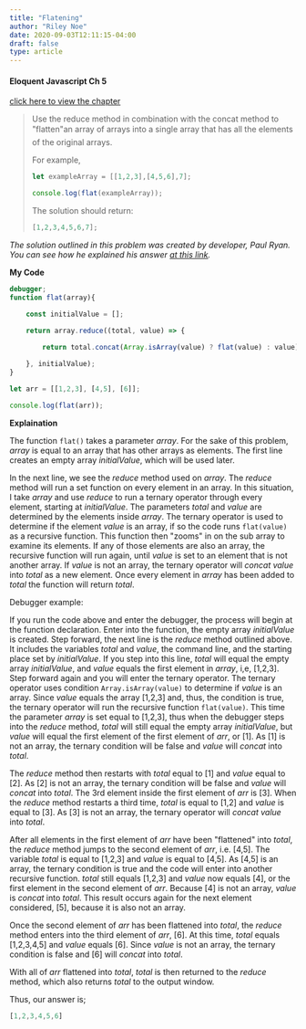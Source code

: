 ```yaml
---
title: "Flatening"
author: "Riley Noe"
date: 2020-09-03T12:11:15-04:00
draft: false
type: article
---
```


<h4> Eloquent Javascript Ch 5</h4>

[click here to view the chapter](https://eloquentjavascript.net/05_higher_order.html/) 

<blockquote>

 Use the reduce method in combination with the concat method to "flatten"an array 
 of arrays into a single array that has all the elements of the original arrays.

For example,

```javascript
let exampleArray = [[1,2,3],[4,5,6],7];

console.log(flat(exampleArray));

```

The solution should return:

```javascript
[1,2,3,4,5,6,7];
```

</blockquote>

*The solution outlined in this problem was created by developer, Paul Ryan. You can see how he explained his answer [at this link](https://alligator.io/js/finally-understand-reduce/).*


<!--more-->

**My Code**

```javascript
debugger;
function flat(array){

    const initialValue = [];

    return array.reduce((total, value) => {
            
        return total.concat(Array.isArray(value) ? flat(value) : value);

    }, initialValue);
}

let arr = [[1,2,3], [4,5], [6]];

console.log(flat(arr));
```

**Explaination**


The function `flat()` takes a parameter *array*. For the sake of this problem, *array* is equal to an array
that has other arrays as elements. The first line creates an empty array *initialValue*, which will be used later. 

In the next line, we see the *reduce* method used on *array*. The *reduce* method will run a set function on every element in an array. In this situation, I take *array* and use *reduce* to run a ternary operator through every element, starting at *initialValue*. The parameters *total* and *value* are determined by the elements inside *array*. The ternary operator is used to determine if the element *value* is an array, if so the code runs `flat(value)` as a recursive function. This function then "zooms" in on the sub array to examine its elements. If any of those elements are also an array, the recursive function will run again, until *value* is set to an element that is not another array. If *value* is not an array, the ternary operator will *concat* *value* into *total* as a new element. Once every element in *array* has been added to *total* the function will return *total*.



Debugger example: 

If you run the code above and enter the debugger, the process will begin at the function declaration. Enter into the function, the empty array *initialValue* is created. Step forward, the next line is the *reduce* method outlined above. It includes the variables *total* and *value*, the command line, and the starting place set by *initialValue*. If you step into this line, *total* will equal the empty array *initialValue*, and *value* equals the first element in *array*, i,e, [1,2,3]. Step forward again and you will enter the ternary operator. The ternary operator uses condition `Array.isArray(value)` to determine if *value* is an array. Since *value* equals the array [1,2,3] and, thus, the condition is true, the ternary operator will run the recursive function `flat(value)`. This time the parameter *array* is set equal to [1,2,3], thus when the debugger steps into the *reduce* method, *total* will still equal the empty array *initialValue*, but *value* will equal the first element of the first element of *arr*, or [1]. As [1] is not an array, the ternary condition will be false and *value* will *concat* into *total*. 

The *reduce* method then restarts with *total* equal to [1] and *value* equal to [2]. As [2] is not an array, the ternary condition will be false and *value* will *concat* into *total*. The 3rd element inside the first element of *arr* is [3]. When the *reduce* method restarts a third time, *total* is equal to [1,2] and *value* is equal to [3]. As [3] is not an array, the ternary operator will *concat* *value* into *total*. 

After all elements in the first element of *arr* have been "flattened" into *total*, the *reduce* method jumps to the second element of *arr*, i.e. [4,5]. The variable *total* is equal to [1,2,3] and *value* is equal to [4,5]. As [4,5] is an array, the ternary condition is true and the code will enter into another recursive function. *total* still equals [1,2,3] and *value* now equals [4], or the first element in the second element of *arr*. Because [4] is not an array, *value* is *concat* into *total*. This result occurs again for the next element considered, [5], because it is also not an array. 

Once the second element of *arr* has been flattened into *total*, the *reduce* method enters into the third element of *arr*, [6]. At this time, *total* equals [1,2,3,4,5] and *value* equals [6]. Since *value* is not an array, the ternary condition is false and [6] will *concat* into *total*. 

With all of *arr* flattened into *total*, *total* is then returned to the *reduce* method, which also returns *total* to the output window. 

Thus, our answer is;
```javascript
[1,2,3,4,5,6]
```





